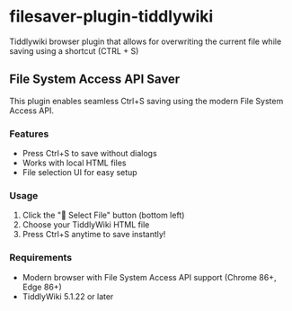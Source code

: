 # filesaver-plugin-tiddlywiki
Tiddlywiki browser plugin that allows for overwriting the current file while saving using a shortcut (CTRL + S)

## File System Access API Saver

This plugin enables seamless Ctrl+S saving using the modern File System Access API.

### Features

* Press Ctrl+S to save without dialogs
* Works with local HTML files  
* File selection UI for easy setup

### Usage

1. Click the "📁 Select File" button (bottom left)
2. Choose your TiddlyWiki HTML file
3. Press Ctrl+S anytime to save instantly!

### Requirements

* Modern browser with File System Access API support (Chrome 86+, Edge 86+)
* TiddlyWiki 5.1.22 or later
